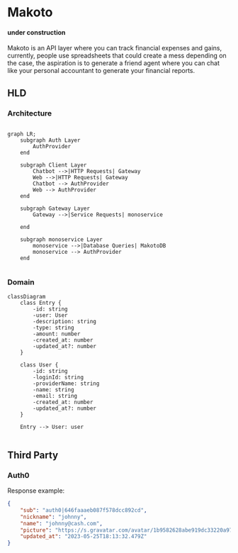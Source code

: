 # Makoto 
#### under construction

Makoto is an API layer where you can track financial expenses and gains, currently, people use spreadsheets that could create a mess depending on the case, the aspiration is to generate a friend agent where you can chat like your personal accountant to generate your financial reports.

## HLD

### Architecture

```mermaid

graph LR;
    subgraph Auth Layer
        AuthProvider
    end

    subgraph Client Layer
        Chatbot -->|HTTP Requests| Gateway
        Web -->|HTTP Requests| Gateway
        Chatbot --> AuthProvider
        Web --> AuthProvider
    end

    subgraph Gateway Layer
        Gateway -->|Service Requests| monoservice

    end

    subgraph monoservice Layer
        monoservice -->|Database Queries| MakotoDB
        monoservice --> AuthProvider
    end


```

### Domain

```mermaid
classDiagram
    class Entry {
        -id: string
        -user: User
        -description: string
        -type: string
        -amount: number
        -created_at: number
        -updated_at?: number
    }

    class User {
        -id: string
        -loginId: string
        -providerName: string
        -name: string
        -email: string
        -created_at: number
        -updated_at?: number
    }

    Entry --> User: user


```

## Third Party

### Auth0

Response example:

```json
{
	"sub": "auth0|646faaaeb087f578dcc892cd",
	"nickname": "johnny",
	"name": "johnny@cash.com",
	"picture": "https://s.gravatar.com/avatar/1b9582628abe919dc33220a979d0a696?s=480&r=pg&d=https%3A%2F%2Fcdn.auth0.com%2Favatars%2Fcr.png",
	"updated_at": "2023-05-25T18:13:32.479Z"
}
```
